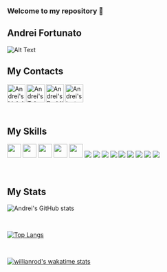 ### Welcome to my repository 👋
## Andrei Fortunato



![Alt Text](https://media.giphy.com/media/l2JdTkHW1KZPdvdS0/giphy.gif)


<h2>My Contacts</h2>

<a href="https://www.linkedin.com/in/andreifortunato/">
<img align="left" alt="Andrei's LinkdeIN" width="42px" src="https://cdn.jsdelivr.net/npm/simple-icons@v3/icons/linkedin.svg" />
</a>
<a href="https://t.me/andreifortunato">
  <img align="left" alt="Andrei's Telegram" width="42px" src="https://cdn.jsdelivr.net/npm/simple-icons@v3/icons/telegram.svg" />
</a>
<a href="https://www.reddit.com/user/Rude_Mobile5674">
  <img align="left" alt="Andrei's Reddit" width="42px" src="https://cdn.jsdelivr.net/npm/simple-icons@v3/icons/reddit.svg" />
</a>
<a href="https://www.instagram.com/andreimifor/?hl=pt-br">
  <img align="left" alt="Andrei's instagram" width="42px" src="https://cdn.jsdelivr.net/npm/simple-icons@v3/icons/instagram.svg" />
</a>

<br />
<br />


  </div>
<br/>

<div>
  &nbsp;
<br/>
  <h2>My Skills</h2>
<img style="width: 2rem;" src="https://img.icons8.com/color/48/000000/c-sharp-logo-2.png" />
<img style="width: 2rem;" src="https://img.icons8.com/color/48/000000/java-coffee-cup-logo.png"/>
<img style="width: 2rem;" src="https://img.icons8.com/color/48/000000/postgreesql.png"/>
<img style="width: 2rem;" src="https://img.icons8.com/color/48/000000/python.png"/>
<img  style="width: 2rem;" src="https://img.icons8.com/color/48/000000/django.png"/>
<a src="https://www.javascript.com/"><img src="https://img.icons8.com/color/48/000000/javascript.png"/></a>
<a src="https://reactjs.org/"><img src="https://img.icons8.com/color/48/000000/react-native.png"/></a>
<a src="https://nodejs.org/"><img src="https://img.icons8.com/color/48/000000/nodejs.png"/></a>
<a src="https://visualstudio.microsoft.com/"><img src="https://img.icons8.com/color/48/000000/visual-studio.png"/></a>
<a src="https://www.npmjs.com/"><img src="https://img.icons8.com/color/48/000000/npm.png"/></a>
<a src="https://getbootstrap.com/"><img src="https://img.icons8.com/color/48/000000/bootstrap.png"/></a>
<a src="https://www.w3schools.com/css/"><img src="https://img.icons8.com/color/48/000000/css3.png"/></a>
<a src="https://www.w3schools.com/html/"><img src="https://img.icons8.com/color/48/000000/html-5.png"/></a>
<a src="https://github.com/"><img src="https://img.icons8.com/color/48/000000/github--v1.png"/></a>
<a src="https://img.icons8.com/color/48/000000/bitbucket.png"/></a>
 </div>
<br/>
<br/>

<h2>My Stats</h2>

![Andrei's GitHub stats](https://github-readme-stats.vercel.app/api?username=andreifortunato&show_icons=true&theme=radical)

<br/>

[![Top Langs](https://github-readme-stats.vercel.app/api/top-langs/?username=andreifortunato&layout=compact)](https://github.com/anuraghazra/github-readme-stats)

<br/>

[![willianrod's wakatime stats](https://github-readme-stats.vercel.app/api/wakatime?username=willianrod)](https://github.com/anuraghazra/github-readme-stats)


